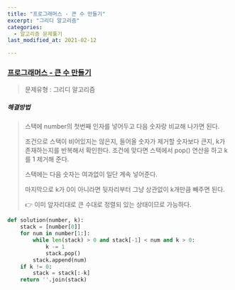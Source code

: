 ```yaml
---
title: "프로그래머스 - 큰 수 만들기"
excerpt: "그리디 알고리즘"
categories:
  - 알고리즘 문제풀기
last_modified_at: 2021-02-12

---
```


### [프로그래머스 - 큰 수 만들기](https://programmers.co.kr/learn/courses/30/lessons/42883)

> 문제유형 : 그리디 알고리즘

##### 해결방법 

> 스택에 number의 첫번째 인자를 넣어두고 다음 숫자랑 비교해 나가면 된다.
>
> 조건으로 스택이 비어있지는 않은지, 들어올 숫자가 제거할 숫자보다 큰지, k가 존재하는지를 반복해서 확인한다. 조건에 맞다면 스택에서 pop() 연산을 하고 k를 1 제거해 준다.
>
> 스택에는 다음 숫자는 여과없이 일단 계속 넣어준다.
>
> 마지막으로 k가 0이 아니라면 뒷자리부터 그냥 상관없이 k개만큼 빼주면 된다.
>
> 👉 이미 앞자리대로 큰 수대로 정렬되 있는 상태이므로 가능하다.

```python
def solution(number, k):
    stack = [number[0]]
    for num in number[1:]:
        while len(stack) > 0 and stack[-1] < num and k > 0:
            k -= 1
            stack.pop()
        stack.append(num)
    if k != 0:
        stack = stack[:-k]
    return ''.join(stack)
```